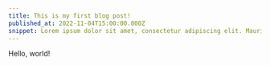 ```yaml
---
title: This is my first blog post!
published_at: 2022-11-04T15:00:00.000Z
snippet: Lorem ipsum dolor sit amet, consectetur adipiscing elit. Mauris vel accumsan lacus. Vivamus non cursus ante, at sodales arcu. Nullam euismod, quam non bibendum iaculis, mauris sapien blandit diam, id elementum dolor nisl vitae urna. Donec vel tincidunt erat. Phasellus lobortis blandit justo nec fermentum. Mauris ac porttitor turpis. Sed vulputate neque nec blandit auctor.
---
```


Hello, world!
